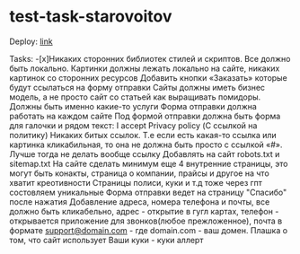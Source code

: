 # test-task-starovoitov

Deploy: [link](https://test-task-starovoitova.netlify.app/)

Tasks: 
-[x]Никаких сторонних библиотек стилей и скриптов. Все должно быть локально. 
Картинки должны лежать локально на сайте, никаких картинок со сторонних ресурсов 
Добавить кнопки «Заказать» которые будут ссылаться на форму отправки 
Сайты должны иметь бизнес модель, а не просто сайт со статьей как выращивать помидоры. Должны быть именно какие-то услуги 
Форма отправки должна работать на каждом сайте 
Под формой отправки должна быть форма для галочки и рядом текст: I accept Privacy policy (С ссылкой на политику) 
Никаких битых ссылок. Т.е если есть какая-то ссылка или картинка кликабильная, то она не должна быть просто с ссылкой «#». Лучше тогда не делать вообще ссылку 
Добавлять на сайт robots.txt и sitemap.txt 
На сайте сделать минимум еще 4 внутренние страницы, это могут быть конакты, страница о компании, прайсы и другое на что хватит креотивности 
Страницы полиси, куки и т.д тоже через гпт состовляем уникальные 
Форма отправки ведет на страницу "Спасибо" после нажатия 
Добавление адреса, номера телефона и почты, все должно быть кликабельно, адрес - открытие в гугл картах, телефон - открывается приложение для звонков(любое прежложенное), почта в формате support@domain.com - где domain.com - ваш домен. 
Плашка о том, что сайт использует Ваши куки - куки аллерт
